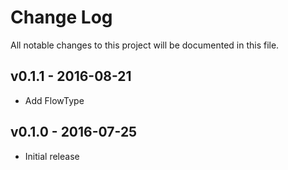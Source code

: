 # Change Log
All notable changes to this project will be documented in this file.

## v0.1.1 - 2016-08-21
- Add FlowType

## v0.1.0 - 2016-07-25
- Initial release

